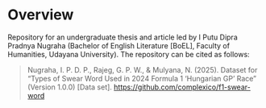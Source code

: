 
<!-- README.md is generated from README.Rmd. Please edit that file -->

# Overview

<!-- badges: start -->

<!-- badges: end -->

Repository for an undergraduate thesis and article led by I Putu Dipra
Pradnya Nugraha (Bachelor of English Literature \[BoEL\], Faculty of
Humanities, Udayana University). The repository can be cited as follows:

> Nugraha, I. P. D. P., Rajeg, G. P. W., & Mulyana, N. (2025). Dataset
> for “Types of Swear Word Used in 2024 Formula 1 ‘Hungarian GP’ Race”
> (Version 1.0.0) \[Data set\].
> <https://github.com/complexico/f1-swear-word>
